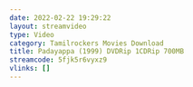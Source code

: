 ```yaml
---
date: 2022-02-22 19:29:22
layout: streamvideo
type: Video
category: Tamilrockers Movies Download
title: Padayappa (1999) DVDRip 1CDRip 700MB
streamcode: 5fjk5r6vyxz9
vlinks: []
---
```

